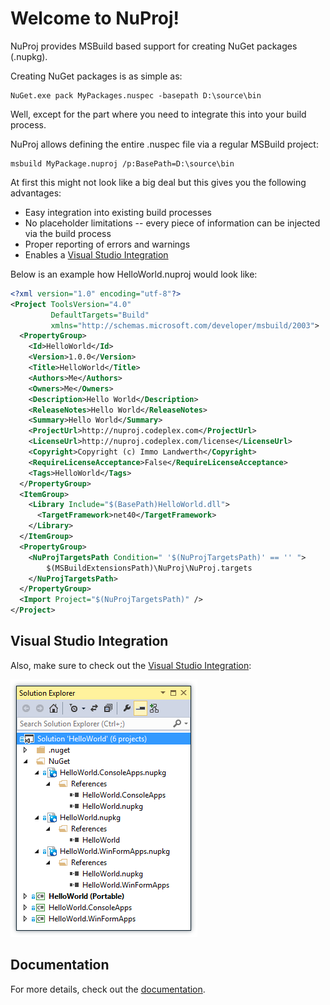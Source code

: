 # Welcome to NuProj!

NuProj provides MSBuild based support for creating NuGet packages (.nupkg).

Creating NuGet packages is as simple as:

    NuGet.exe pack MyPackages.nuspec -basepath D:\source\bin

Well, except for the part where you need to integrate this into your build
process.

NuProj allows defining the entire .nuspec file via a regular MSBuild project:

    msbuild MyPackage.nuproj /p:BasePath=D:\source\bin

At first this might not look like a big deal but this gives you the following
advantages:

* Easy integration into existing build processes
* No placeholder limitations -- every piece of information can be injected via
  the build process
* Proper reporting of errors and warnings
* Enables a [Visual Studio Integration][NuProjVS]

Below is an example how HelloWorld.nuproj would look like:

```xml
<?xml version="1.0" encoding="utf-8"?>
<Project ToolsVersion="4.0"
         DefaultTargets="Build"
         xmlns="http://schemas.microsoft.com/developer/msbuild/2003">
  <PropertyGroup>
    <Id>HelloWorld</Id>
    <Version>1.0.0</Version>
    <Title>HelloWorld</Title>
    <Authors>Me</Authors>
    <Owners>Me</Owners>
    <Description>Hello World</Description>
    <ReleaseNotes>Hello World</ReleaseNotes>
    <Summary>Hello World</Summary>
    <ProjectUrl>http://nuproj.codeplex.com</ProjectUrl>
    <LicenseUrl>http://nuproj.codeplex.com/license</LicenseUrl>
    <Copyright>Copyright (c) Immo Landwerth</Copyright>
    <RequireLicenseAcceptance>False</RequireLicenseAcceptance>
    <Tags>HelloWorld</Tags>
  </PropertyGroup>
  <ItemGroup>
    <Library Include="$(BasePath)HelloWorld.dll">
      <TargetFramework>net40</TargetFramework>
    </Library>
  </ItemGroup>
  <PropertyGroup>
    <NuProjTargetsPath Condition=" '$(NuProjTargetsPath)' == '' ">
        $(MSBuildExtensionsPath)\NuProj\NuProj.targets
    </NuProjTargetsPath>
  </PropertyGroup>
  <Import Project="$(NuProjTargetsPath)" />
</Project>
```

## Visual Studio Integration

Also, make sure to check out the [Visual Studio Integration][NuProjVS]:

![Visual Studio Integration](docs/NuProjVS.png)

## Documentation

For more details, check out the [documentation](docs/Documentation.md).

[NuProjVS]: http://visualstudiogallery.msdn.microsoft.com/fbe9b9b8-34ae-47b5-a751-cb71a16f7e96
